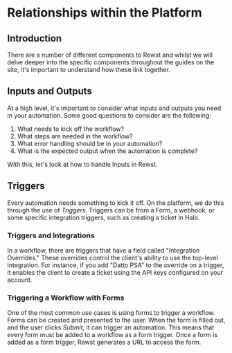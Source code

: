 # Relationships within the Platform

## Introduction

There are a number of different components to Rewst and whilst we will delve deeper into the specific components throughout the guides on the site, it's important to understand how these link together.

## Inputs and Outputs

At a high level, it's important to consider what inputs and outputs you need in your automation. Some good questions to consider are the following:

1. What needs to kick off the workflow?
2. What steps are needed in the workflow?
3. What error handling should be in your automation?
4. What is the expected output when the automation is complete?

With this, let's look at how to handle Inputs in Rewst.

## Triggers

Every automation needs something to kick it off. On the platform, we do this through the use of _Triggers._ Triggers can be from a Form, a webhook, or some specific integration triggers, such as creating a ticket in Halo.

### Triggers and Integrations

In a workflow, there are triggers that have a field called "Integration Overrides." These overrides control the client's ability to use the top-level integration. For instance, if you add "Datto PSA" to the override on a trigger, it enables the client to create a ticket using the API keys configured on your account.

### Triggering a Workflow with Forms

One of the most common use cases is using forms to trigger a workflow. Forms can be created and presented to the user. When the form is filled out, and the user clicks _Submit,_ it can trigger an automation. This means that every form must be added to a workflow as a form trigger. Once a form is added as a form trigger, Rewst generates a URL to access the form.

###
